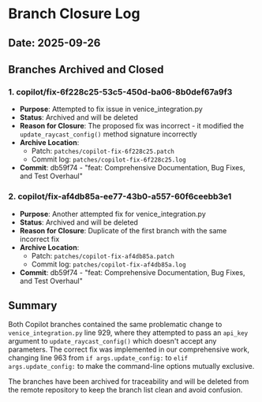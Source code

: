 # Branch Closure Log

## Date: 2025-09-26

## Branches Archived and Closed

### 1. copilot/fix-6f228c25-53c5-450d-ba06-8b0def67a9f3
- **Purpose**: Attempted to fix issue in venice_integration.py
- **Status**: Archived and will be deleted
- **Reason for Closure**: The proposed fix was incorrect - it modified the `update_raycast_config()` method signature incorrectly
- **Archive Location**: 
  - Patch: `patches/copilot-fix-6f228c25.patch`
  - Commit log: `patches/copilot-fix-6f228c25.log`
- **Commit**: db59f74 - "feat: Comprehensive Documentation, Bug Fixes, and Test Overhaul"

### 2. copilot/fix-af4db85a-ee77-43b0-a557-60f6ceebb3e1
- **Purpose**: Another attempted fix for venice_integration.py
- **Status**: Archived and will be deleted
- **Reason for Closure**: Duplicate of the first branch with the same incorrect fix
- **Archive Location**: 
  - Patch: `patches/copilot-fix-af4db85a.patch`
  - Commit log: `patches/copilot-fix-af4db85a.log`
- **Commit**: db59f74 - "feat: Comprehensive Documentation, Bug Fixes, and Test Overhaul"

## Summary

Both Copilot branches contained the same problematic change to `venice_integration.py` line 929, where they attempted to pass an `api_key` argument to `update_raycast_config()` which doesn't accept any parameters. The correct fix was implemented in our comprehensive work, changing line 963 from `if args.update_config:` to `elif args.update_config:` to make the command-line options mutually exclusive.

The branches have been archived for traceability and will be deleted from the remote repository to keep the branch list clean and avoid confusion.